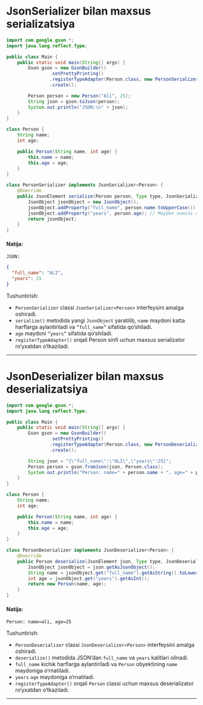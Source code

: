 # JsonSerializer bilan maxsus serializatsiya
```java
import com.google.gson.*;
import java.lang.reflect.Type;

public class Main {
    public static void main(String[] args) {
        Gson gson = new GsonBuilder()
                .setPrettyPrinting()
                .registerTypeAdapter(Person.class, new PersonSerializer())
                .create();

        Person person = new Person("Ali", 25);
        String json = gson.toJson(person);
        System.out.println("JSON:\n" + json);
    }
}

class Person {
    String name;
    int age;

    public Person(String name, int age) {
        this.name = name;
        this.age = age;
    }
}

class PersonSerializer implements JsonSerializer<Person> {
    @Override
    public JsonElement serialize(Person person, Type type, JsonSerializationContext context) {
        JsonObject jsonObject = new JsonObject();
        jsonObject.addProperty("full_name", person.name.toUpperCase()); // Katta harflarga aylantirish
        jsonObject.addProperty("years", person.age); // Maydon nomini o‘zgartirish
        return jsonObject;
    }
}
```

#### Natija:

`JSON:`
```json
{
  "full_name": "ALI",
  "years": 25
}
```
Tushuntirish:
- `PersonSerializer` classi `JsonSerializer<Person>` interfeysini amalga oshiradi.
- `serialize()` metodida yangi `JsonObject` yaratilib, `name` maydoni katta harflarga aylantiriladi va `“full_name”` sifatida qo‘shiladi.
- `age` maydoni `“years”` sifatida qo‘shiladi.
- `registerTypeAdapter()` orqali Person sinfi uchun maxsus serializator ro‘yxatdan o‘tkaziladi.
---

# JsonDeserializer bilan maxsus deserializatsiya
```java
import com.google.gson.*;
import java.lang.reflect.Type;

public class Main {
    public static void main(String[] args) {
        Gson gson = new GsonBuilder()
                .setPrettyPrinting()
                .registerTypeAdapter(Person.class, new PersonDeserializer())
                .create();

        String json = "{\"full_name\":\"ALI\",\"years\":25}";
        Person person = gson.fromJson(json, Person.class);
        System.out.println("Person: name=" + person.name + ", age=" + person.age);
    }
}

class Person {
    String name;
    int age;

    public Person(String name, int age) {
        this.name = name;
        this.age = age;
    }
}

class PersonDeserializer implements JsonDeserializer<Person> {
    @Override
    public Person deserialize(JsonElement json, Type type, JsonDeserializationContext context) throws JsonParseException {
        JsonObject jsonObject = json.getAsJsonObject();
        String name = jsonObject.get("full_name").getAsString().toLowerCase(); // Kichik harflarga aylantirish
        int age = jsonObject.get("years").getAsInt();
        return new Person(name, age);
    }
}
```
#### Natija:
```text
Person: name=ali, age=25
```
Tushuntirish:
- `PersonDeserializer` classi `JsonDeserializer<Person>` interfeysini amalga oshiradi.
- `deserialize()` metodida JSON’dan `full_name` va `years` kalitlari olinadi.
- `full_name` kichik harflarga aylantiriladi va `Person` obyektining `name` maydoniga o‘rnatiladi.
- `years` `age` maydoniga o‘rnatiladi.
- `registerTypeAdapter()` orqali `Person` classi uchun maxsus deserializator ro‘yxatdan o‘tkaziladi.
---  
